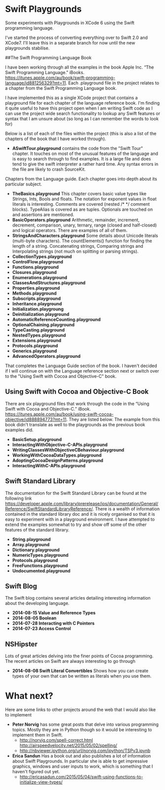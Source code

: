 # Swift Playgrounds

Some experiments with Playgrounds in XCode 6 using the Swift programming language.

I've started the process of converting everything over to Swift 2.0 and XCode7. I'll leave this in a separate branch for now until the new playgrounds stabilise.

##The Swift Programming Language Book

I have been working through all the examples in the book Apple Inc. “The Swift Programming Language.” iBooks. https://itunes.apple.com/au/book/swift-programming-language/id881256329?mt=11. Each .playground file in the project relates to a chapter from the Swift Programming Language book.

I have implemented this as a single XCode project that contains a playground file for each chapter of the language reference book. I'm finding it quite useful to have this project open when I am writing Swift code as I can use the project wide search functionality to lookup any Swift features or syntax that I am unsure about (so long as I can remember the words to look for)

Below is a list of each of the files within the project (this is also a list of the chapters of the book that I have worked through).

- **ASwiftTour.playground** contains the code from the "Swift Tour" chapter. It touches on most of the unusual features of the language and is easy to search through to find examples. It is a large file and does tend to give the swift interpreter a rather hard time. Any syntax errors in the file are likely to crash SourceKit.

Chapters from the Language guide. Each chapter goes into depth about its particular subject.

- **TheBasics.playground** This chapter covers basic value types like Strings, Ints, Bools and floats. The notation for exponent values in float literals is interesting. Comments are covered (nested /* */ comment blocks). TypeAlias is covered as are tuples. Optionals are touched on and assertions are mentioned.
- **BasicOperators.playground** Arithmetic, remainder, increment, decrement, comparison, unary, ternary, range (closed and half-closed) and logical operators. There are examples of all of them.
- **StringsAndCharacters.playground** Some details about Unicode literals (multi-byte characters). The countElements() function for finding the length of a string. Concatenating strings, Comparing strings and Interpolating strings (not much on splitting or parsing strings). 
- **CollectionTypes.playground**
- **ControlFlow.playground**
- **Functions.playground**
- **Closures.playground**
- **Enumerations.playground**
- **ClassesAndStructures.playground**
- **Properties.playground**
- **Methods.playground**
- **Subscripts.playground**
- **Inheritance.playground**
- **Initialization.playgroung**
- **Deinitialization.playground**
- **AutomaticReferenceCounting.playground**
- **OptionalChaining.playground**
- **TypeCasting.playground**
- **NestedTypes.playground**
- **Extensions.playground**
- **Protocols.playground**
- **Generics.playground**
- **AdvancedOperators.playground**

That completes the Language Guide section of the book. I haven't decided if I will continue on with the Language reference section next or switch over to the "Using Swift with Cocoa and Objective-C" book. 

## Using Swift with Cocoa and Objective-C Book
There are six playground files that work through the code in the “Using Swift with Cocoa and Objective-C.” iBook. https://itunes.apple.com/au/book/using-swift-cocoa-objective/id888894773?mt=11. They are listed below. The example from this book didn't translate as well to the playgrounds as the previous book examples did. 

- **BasicSetup.playground**
- **InteractingWithObjective-C-APIs.playground**
- **WritingClassesWithObjectiveCBehaviour.playground**
- **WorkingWithCocoaDataTypes.playground**
- **AdoptingCocoaDesignPatterns.playground**
- **InteractingWithC-APIs.playground**


## Swift Standard Library
The documentation for the Swift Standard Library can be found at the following link https://developer.apple.com/library/prerelease/ios/documentation/General/Reference/SwiftStandardLibraryReference/. There is a wealth of information contained in the standard library doc and it is nicely organised so that it is easy to experiment with in a playground environment. I have attempted to extend the examples somewhat to try and show off some of the other features of the standard library.

- **String.playground**
- **Array.playground**
- **Dictionary.playground**
- **NumericTypes.playground**
- **Protocols.playground**
- **FreeFunctions.playground**
- **Undocumented.playground**

## Swift Blog
The Swift blog contains several articles detailing interesting information about the developing language. 

- **2014-08-15 Value and Reference Types**
- **2014-08-05 Boolean**
- **2014-07-28 Interacting with C Pointers**
- **2014-07-23 Access Control**

## NSHipster
Lots of great articles delving into the finer points of Cocoa programming. The recent articles on Swift are always interesting to go through

- **2014-08-08 Swift Literal Convertibles** Shows how you can create types of your own that can be written as literals when you use them. 

# What next?
Here are some links to other projects around the web that I would also like to implement
- **Peter Norvig** has some great posts that delve into various programming topics. Mostly they are in Python though so it would be interesting to implement them in Swift.
	- http://norvig.com/spell-correct.html http://airspeedvelocity.net/2015/05/02/spelling/
	- http://nbviewer.ipython.org/url/norvig.com/ipython/TSPv3.ipynb
- **Erica Sandun** Has a book out and also publishes a lot of information about Swift Playgrounds. In particular she is able to get impressive graphics, windows and user inputs to work, which is something that I haven't figured out yet.
	- http://ericasadun.com/2015/05/04/swift-using-functions-to-initialize-view-types/
